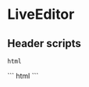 # LiveEditor

## Header scripts
``` html ```
<link type="text/css" rel="stylesheet" href="{{PutHName}}/ufields.css" />
<script type="text/javascript" src="{{PutHName}}/ufields.js"></script>
``` html ```
